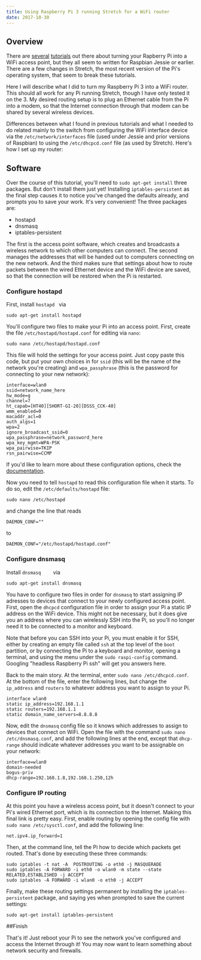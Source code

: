```yaml
---
title: Using Raspberry Pi 3 running Stretch for a WiFi router
date: 2017-10-30
---
```


## Overview

There are [several](https://www.raspberrypi.org/documentation/configuration/wireless/access-point.md) [tutorials](https://learn.adafruit.com/setting-up-a-raspberry-pi-as-a-wifi-access-point/overview) out there about turning your Rapberry Pi into a WiFi access point, but they all seem to written for Raspbian Jessie or earlier. There are a few changes in Stretch, the most recent version of the Pi's operating system, that seem to break these tutorials.

Here I will describe what I did to turn my Raspberry Pi 3 into a WiFi router. This should all work for any Pi running Stretch, though I have only tested it on the 3. My desired routing setup is to plug an Ethernet cable from the Pi into a modem, so that the Internet connection through that modem can be shared by several wireless devices.

Differences between what I found in previous tutorials and what I needed to do related mainly to the switch from configuring the WiFi interface device via the `/etc/network/interfaces` file (used under Jessie and prior versions of Raspbian) to using the `/etc/dhcpcd.conf` file (as used by Stretch). Here's how I set up my router:

## Software

Over the course of this tutorial, you'll need to `sudo apt-get install` three packages. But don't install them just yet! Installing `iptables-persistent` as the final step causes it to notice you've changed the defaults already, and prompts you to save your work. It's very convenient! The three packages are:

- hostapd
- dnsmasq
- iptables-persistent

The first is the access point software, which creates and broadcasts a wireless network to which other computers can connect. The second manages the addresses that will be handed out to computers connecting on the new network. And the third makes sure that settings about how to route packets between the wired Ethernet device and the WiFi device are saved, so that the connection will be restored when the Pi is restarted.

### Configure hostapd

First, install `hostapd	` via

```sudo apt-get install hostapd```

You'll configure two files to make your Pi into an access point. First, create the file `/etc/hostapd/hostapd.conf` for editing via `nano`:

```sudo nano /etc/hostapd/hostapd.conf```

This file will hold the settings for your access point. Just copy paste this code, but put your own choices in for `ssid` (this will be the name of the network you're creating) and `wpa_passphrase` (this is the password for connecting to your new network):

```
interface=wlan0
ssid=network_name_here
hw_mode=g
channel=7
ht_capab=[HT40][SHORT-GI-20][DSSS_CCK-40]
wmm_enabled=0
macaddr_acl=0
auth_algs=1
wpa=2
ignore_broadcast_ssid=0
wpa_passphrase=network_password_here
wpa_key_mgmt=WPA-PSK
wpa_pairwise=TKIP
rsn_pairwise=CCMP
```

If you'd like to learn more about these configuration options, check the [documentation](https://wireless.wiki.kernel.org/en/users/documentation/hostapd).

Now you need to tell `hostapd` to read this configuration file when it starts. To do so, edit the `/etc/defaults/hostapd` file:

```sudo nano /etc/hostapd```

and change the line that reads

```DAEMON_CONF=""```

to

```DAEMON_CONF="/etc/hostapd/hostapd.conf"```


### Configure dnsmasq

Install `dnsmasq	` via

```sudo apt-get install dnsmasq```

You have to configure two files in order for `dnsmasq` to start assigning IP adresses to devices that connect to your newly configured access point. First, open the `dhcpcd` configuration file in order to assign your Pi a static IP address on the WiFi device. This might not be necessary, but it does give you an address where you can wirelessly SSH into the Pi, so you'll no longer need it to be connected to a monitor and keyboard.

Note that before you can SSH into your Pi, you must enable it for SSH, either by creating an empty file called `ssh` at the top level of the `boot` partition, or by connecting the Pi to a keyboard and monitor, opening a terminal, and using the menu under the `sudo raspi-config` command. Googling "headless Raspberry Pi ssh" will get you answers here.

Back to the main story. At the terminal, enter `sudo nano /etc/dhcpcd.conf`. At the bottom of the file, enter the following lines, but change the `ip_address` and `routers` to whatever address you want to assign to your Pi. 

```
interface wlan0
static ip_address=192.168.1.1
static routers=192.168.1.1
static domain_name_servers=8.8.8.8
```

Now, edit the `dnsmasq` config file so it knows which addresses to assign to devices that connect on WiFi. Open the file with the command `sudo nano /etc/dnsmasq.conf`, and add the following lines at the end, except that `dhcp-range` should indicate whatever addresses you want to be assignable on your network:

```
interface=wlan0
domain-needed
bogus-priv
dhcp-range=192.168.1.8,192.168.1.250,12h
```

### Configure IP routing

At this point you have a wireless access point, but it doesn't connect to your Pi's wired Ethernet port, which is its connection to the Internet. Making this final link is pretty easy. First, enable routing by opening the config file with `sudo nano /etc/sysctl.conf`, and add the following line:

```net.ipv4.ip_forward=1```

Then, at the command line, tell the Pi how to decide which packets get routed. That's done by executing these three commands:

```
sudo iptables -t nat -A  POSTROUTING -o eth0 -j MASQUERADE
sudo iptables -A FORWARD -i eth0 -o wlan0 -m state --state RELATED,ESTABLISHED -j ACCEPT
sudo iptables -A FORWARD -i wlan0 -o eth0 -j ACCEPT
```

Finally, make these routing settings permanent by installing the `iptables-persistent` package, and saying yes when prompted to save the current settings:

```sudo apt-get install iptables-persistent```

##Finish

That's it! Just reboot your Pi to see the network you've configured and access the Internet through it! You may now want to learn something about network security and firewalls. 

